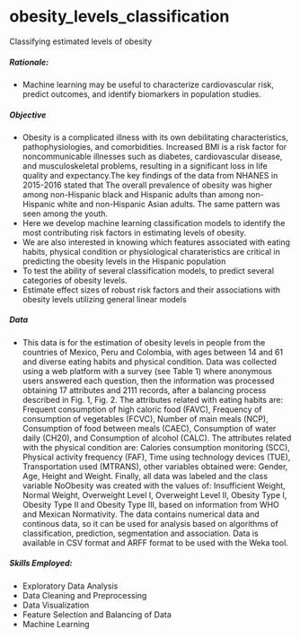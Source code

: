 # obesity_levels_classification
Classifying estimated levels of obesity

##### Rationale:
- Machine learning may be useful to characterize cardiovascular risk, predict outcomes, and identify biomarkers in population studies.

##### Objective
- Obesity is a complicated illness with its own debilitating characteristics, pathophysiologies, and comorbidities. Increased BMI is a risk factor for noncommunicable illnesses such as diabetes, cardiovascular disease, and musculoskeletal problems, resulting in a significant loss in life quality and expectancy.The key findings of the data from NHANES in 2015-2016 stated that The overall prevalence of obesity was higher among non-Hispanic black and Hispanic adults than among non-Hispanic white and non-Hispanic Asian adults. The same pattern was seen among the youth. 
- Here we develop machine learning classification models to identify the most contributing risk factors in estimating levels of obesity. 
- We are also interested in knowing which features associated with eating habits, physical condition or physiological charateristics are critical in predicting the obesity levels in the Hispanic population
- To test the ability of several classification models, to predict several categories of obesity levels.
- Estimate effect sizes of robust risk factors and their associations with obesity levels utilizing general linear models 

##### Data
- This data  is for the estimation of obesity levels in people from the countries of Mexico, Peru and Colombia, with ages between 14 and 61 and diverse eating habits and physical condition. Data was collected using a web platform with a survey (see Table 1) where anonymous users answered each question, then the information was processed obtaining 17 attributes and 2111 records, after a balancing process described in Fig. 1, Fig. 2. The attributes related with eating habits are: Frequent consumption of high caloric food (FAVC), Frequency of consumption of vegetables (FCVC), Number of main meals (NCP), Consumption of food between meals (CAEC), Consumption of water daily (CH20), and Consumption of alcohol (CALC). The attributes related with the physical condition are: Calories consumption monitoring (SCC), Physical activity frequency (FAF), Time using technology devices (TUE), Transportation used (MTRANS), other variables obtained were: Gender, Age, Height and Weight. Finally, all data was labeled and the class variable NoObesity was created with the values of: Insufficient Weight, Normal Weight, Overweight Level I, Overweight Level II, Obesity Type I, Obesity Type II and Obesity Type III, based on information from WHO and Mexican Normativity. The data contains numerical data and continous data, so it can be used for analysis based on algorithms of classification, prediction, segmentation and association. Data is available in CSV format and ARFF format to be used with the Weka tool.


##### Skills Employed:
- Exploratory Data Analysis
- Data Cleaning and Preprocessing
- Data Visualization
- Feature Selection and Balancing of Data
- Machine Learning 

